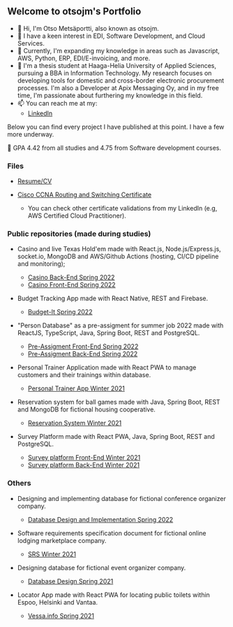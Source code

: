 ## Welcome to otsojm's Portfolio

- 👋 Hi, I'm Otso Metsäportti, also known as otsojm.
- 👀 I have a keen interest in EDI, Software Development, and Cloud Services.
- 🌱 Currently, I'm expanding my knowledge in areas such as Javascript, AWS, Python, ERP, EDI/E-invoicing, and more.
- 💼 I'm a thesis student at Haaga-Helia University of Applied Sciences, pursuing a BBA in Information Technology. My research focuses on developing tools for domestic and cross-border electronic procurement processes. I'm also a Developer at Apix Messaging Oy, and in my free time, I'm passionate about furthering my knowledge in this field.
- 📫 You can reach me at my:
  - [LinkedIn](https://fi.linkedin.com/in/otso-metsaportti)

Below you can find every project I have published at this point. I have a few more underway.

🏫 GPA 4.42 from all studies and 4.75 from Software development courses.

### Files

- [Resume/CV](https://otsojm.github.io/otsojm-portfolio/Otso_Metsaportti_Resume.pdf)

- [Cisco CCNA Routing and Switching Certificate](https://otsojm.github.io/otsojm-portfolio/Otso_Metsaportti_Cisco_Certificate.pdf)
  - You can check other certificate validations from my LinkedIn (e.g, AWS Certified Cloud Practitioner).

### Public repositories (made during studies) 

- Casino and live Texas Hold'em made with React.js, Node.js/Express.js, socket.io, MongoDB and AWS/Github Actions (hosting, CI/CD pipeline and monitoring);
  - [Casino Back-End Spring 2022](https://github.com/Agile-Applet/Back-End)
  - [Casino Front-End Spring 2022](https://github.com/Agile-Applet/Front-End)

- Budget Tracking App made with React Native, REST and Firebase.
  - [Budget-It Spring 2022](https://github.com/otsojm/budget-it)

- "Person Database" as a pre-assigment for summer job 2022 made with ReactJS, TypeScript, Java, Spring Boot, REST and PostgreSQL.
  - [Pre-Assigment Front-End Spring 2022](https://github.com/otsojm/pre-assigment-summer-2022-front-end)
  - [Pre-Assigment Back-End Spring 2022](https://github.com/otsojm/pre-assigment-summer-2022-back-end)

- Personal Trainer Application made with React PWA to manage customers and their trainings within database.
  - [Personal Trainer App Winter 2021](https://github.com/otsojm/hh-react-personal-trainer)

- Reservation system for ball games made with Java, Spring Boot, REST and MongoDB for fictional housing cooperative.
  - [Reservation System Winter 2021](https://github.com/otsojm/hh-java-spring-res-system)

- Survey Platform made with React PWA, Java, Spring Boot, REST and PostgreSQL.
  - [Survey platform Front-End Winter 2021](https://github.com/otsojm/hh-surveyplatform-front-end)
  - [Survey platform Back-End Winter 2021](https://github.com/S1nd5/surveyplatform_backend)     

### Others

- Designing and implementing database for fictional conference organizer company.
  - [Database Design and Implementation Spring 2022](https://otsojm.github.io/otsojm-portfolio/DatabaseDesign_Spring2022.pdf)

- Software requirements specification document for fictional online lodging marketplace company.
  - [SRS Winter 2021](https://otsojm.github.io/otsojm-portfolio/SRS_Winter2021.pdf)

- Designing database for fictional event organizer company.
  - [Database Design Spring 2021](https://otsojm.github.io/otsojm-portfolio/DatabaseDesign_Spring2021.pdf)

- Locator App made with React PWA for locating public toilets within Espoo, Helsinki and Vantaa.
  - [Vessa.info Spring 2021](https://vessa.info)

